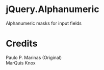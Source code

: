 # jQuery.Alphanumeric
Alphanumeric masks for input fields

# Credits
Paulo P. Marinas (Original)<br>
MarQuis Knox
